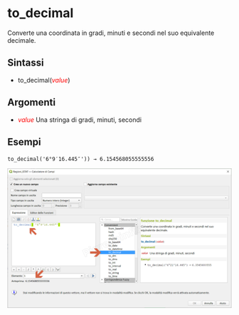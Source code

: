 # to_decimal

Converte una coordinata in gradi, minuti e secondi nel suo equivalente decimale.

## Sintassi

* to_decimal(_<span style="color:red;">value</span>_)

## Argomenti

* _<span style="color:red;">value</span>_ Una stringa di gradi, minuti, secondi

## Esempi
```
to_decimal('6°9′16.445″')) → 6.154568055555556
```

![](../../img/conversioni/to_decimal.png)
